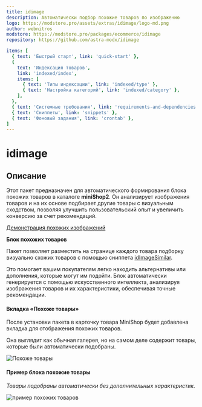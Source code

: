 ```yaml
---
title: idimage
description: Автоматически подбор похожие товаров по изображению
logo: https://modstore.pro/assets/extras/idimage/logo-md.png
author: webnitros
modstore: https://modstore.pro/packages/ecommerce/idimage
repository: https://github.com/astra-modx/idimage

items: [
  { text: 'Быстрый старт', link: 'quick-start' },
  {
    text: 'Индексация товаров',
    link: 'indexed/index',
    items: [
      { text: 'Типы индексации', link: 'indexed/type' },
      { text: 'Настройка категорий', link: 'indexed/category' },
    ],
  },
  { text: 'Системные требования', link: 'requirements-and-dependencies' },
  { text: 'Сниппеты', link: 'snippets' },
  { text: 'Фоновый задания', link: 'crontab' },
]
---
```


# idimage

## Описание

Этот пакет предназначен для автоматического формирования блока похожих товаров в каталоге **miniShop2**. Он анализирует изображения товаров и на их
основе подбирает другие товары с визуальным сходством, позволяя улучшить пользовательский опыт и увеличить конверсию за счет рекомендаций.

[Демонстрация похожих изображений](https://idimage.ru/search/offer/7413)

**Блок похожих товаров**

Пакет позволяет разместить на странице каждого товара подборку визуально схожих товаров с помощью сниппета [idImageSimilar](/components/idimage/snippets).

Это помогает вашим покупателям легко находить альтернативы или
дополнения, которые могут им подойти. Блок автоматически генерируется с помощью искусственного интеллекта, анализируя изображения товаров и их характеристики,
обеспечивая точные рекомендации.

#### Вкладка «Похоже товары»

После установки пакета в карточку товара MiniShop будет добавлена вкладка для отображения похожих товаров.

Она выглядит как обычная галерея, но на самом деле содержит товары, которые были автоматически подобраны.

![Похоже товары ](https://file.modx.pro/files/a/5/a/a5a9c6fe5c7b3c52994a27c5b4837935.png)

#### Пример блока похожие товары

*Товары подобраны автоматически без дополнительных характеристик.*

![пример похожих товаров ](https://file.modx.pro/files/9/1/3/913a2f5aa8f4b5d0808f0b9b2c992372.png)

